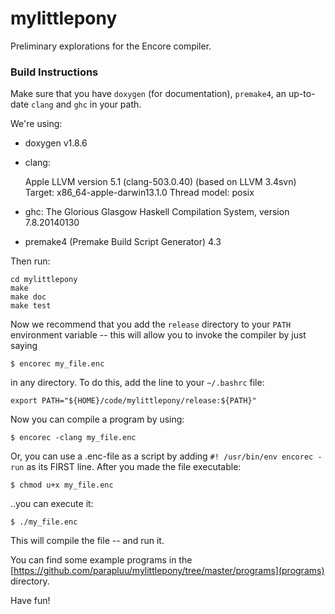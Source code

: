 mylittlepony
============

Preliminary explorations for the Encore compiler.

### Build Instructions

Make sure that you have `doxygen` (for documentation), `premake4`, an up-to-date
`clang` and `ghc` in your path.

We're using:

 - doxygen v1.8.6
 - clang:

    Apple LLVM version 5.1 (clang-503.0.40) (based on LLVM 3.4svn)
    Target: x86_64-apple-darwin13.1.0
    Thread model: posix

 - ghc: The Glorious Glasgow Haskell Compilation System, version 7.8.20140130
 - premake4 (Premake Build Script Generator) 4.3

Then run:

    cd mylittlepony
    make
    make doc
    make test

Now we recommend that you add the `release` directory to your `PATH` environment variable -- this will allow you to invoke the compiler by just saying

    $ encorec my_file.enc

in any directory. To do this, add the line to your `~/.bashrc` file:

    export PATH="${HOME}/code/mylittlepony/release:${PATH}"

Now you can compile a program by using:

    $ encorec -clang my_file.enc

Or, you can use a .enc-file as a script by adding `#! /usr/bin/env encorec -run` as its FIRST line. After you made the file executable:

    $ chmod u+x my_file.enc

..you can execute it:

    $ ./my_file.enc

This will compile the file -- and run it.

You can find some example programs in the [https://github.com/parapluu/mylittlepony/tree/master/programs](programs) directory.

Have fun!
